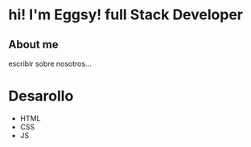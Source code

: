 # hi! I'm Eggsy! full Stack Developer
## About me 
escribir sobre nosotros...

# Desarollo
- HTML
- CSS
- JS    
